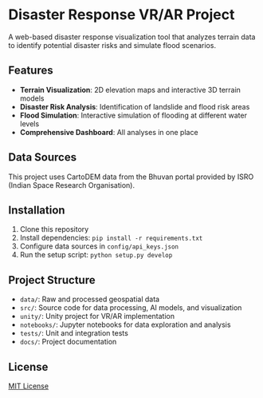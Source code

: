 # Disaster Response VR/AR Project

A web-based disaster response visualization tool that analyzes terrain data to identify potential disaster risks and simulate flood scenarios.

## Features

- **Terrain Visualization**: 2D elevation maps and interactive 3D terrain models
- **Disaster Risk Analysis**: Identification of landslide and flood risk areas
- **Flood Simulation**: Interactive simulation of flooding at different water levels
- **Comprehensive Dashboard**: All analyses in one place

## Data Sources

This project uses CartoDEM data from the Bhuvan portal provided by ISRO (Indian Space Research Organisation).

## Installation

1. Clone this repository
2. Install dependencies: `pip install -r requirements.txt`
3. Configure data sources in `config/api_keys.json`
4. Run the setup script: `python setup.py develop`

## Project Structure

- `data/`: Raw and processed geospatial data
- `src/`: Source code for data processing, AI models, and visualization
- `unity/`: Unity project for VR/AR implementation
- `notebooks/`: Jupyter notebooks for data exploration and analysis
- `tests/`: Unit and integration tests
- `docs/`: Project documentation

## License

[MIT License](LICENSE) 